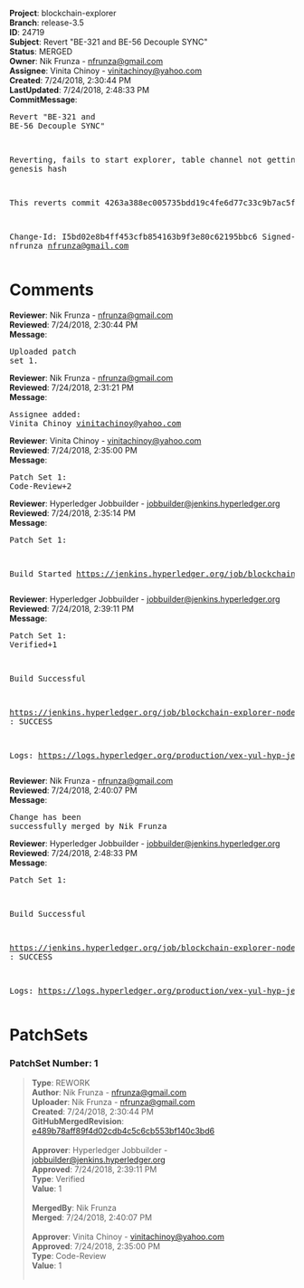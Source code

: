 <strong>Project</strong>: blockchain-explorer<br><strong>Branch</strong>: release-3.5<br><strong>ID</strong>: 24719<br><strong>Subject</strong>: Revert "BE-321 and BE-56 Decouple SYNC"<br><strong>Status</strong>: MERGED<br><strong>Owner</strong>: Nik Frunza - nfrunza@gmail.com<br><strong>Assignee</strong>: Vinita Chinoy - vinitachinoy@yahoo.com<br><strong>Created</strong>: 7/24/2018, 2:30:44 PM<br><strong>LastUpdated</strong>: 7/24/2018, 2:48:33 PM<br><strong>CommitMessage</strong>:<br><pre>Revert "BE-321 and BE-56 Decouple SYNC"

Reverting, fails to start explorer, table channel not getting channel genesis hash

This reverts commit 4263a388ec005735bdd19c4fe6d77c33c9b7ac5f.

Change-Id: I5bd02e8b4ff453cfb854163b9f3e80c62195bbc6
Signed-off-by: nfrunza <nfrunza@gmail.com>
</pre><h1>Comments</h1><strong>Reviewer</strong>: Nik Frunza - nfrunza@gmail.com<br><strong>Reviewed</strong>: 7/24/2018, 2:30:44 PM<br><strong>Message</strong>: <pre>Uploaded patch set 1.</pre><strong>Reviewer</strong>: Nik Frunza - nfrunza@gmail.com<br><strong>Reviewed</strong>: 7/24/2018, 2:31:21 PM<br><strong>Message</strong>: <pre>Assignee added: Vinita Chinoy <vinitachinoy@yahoo.com></pre><strong>Reviewer</strong>: Vinita Chinoy - vinitachinoy@yahoo.com<br><strong>Reviewed</strong>: 7/24/2018, 2:35:00 PM<br><strong>Message</strong>: <pre>Patch Set 1: Code-Review+2</pre><strong>Reviewer</strong>: Hyperledger Jobbuilder - jobbuilder@jenkins.hyperledger.org<br><strong>Reviewed</strong>: 7/24/2018, 2:35:14 PM<br><strong>Message</strong>: <pre>Patch Set 1:

Build Started https://jenkins.hyperledger.org/job/blockchain-explorer-node6-verify-x86_64/334/</pre><strong>Reviewer</strong>: Hyperledger Jobbuilder - jobbuilder@jenkins.hyperledger.org<br><strong>Reviewed</strong>: 7/24/2018, 2:39:11 PM<br><strong>Message</strong>: <pre>Patch Set 1: Verified+1

Build Successful 

https://jenkins.hyperledger.org/job/blockchain-explorer-node6-verify-x86_64/334/ : SUCCESS

Logs: https://logs.hyperledger.org/production/vex-yul-hyp-jenkins-3/blockchain-explorer-node6-verify-x86_64/334</pre><strong>Reviewer</strong>: Nik Frunza - nfrunza@gmail.com<br><strong>Reviewed</strong>: 7/24/2018, 2:40:07 PM<br><strong>Message</strong>: <pre>Change has been successfully merged by Nik Frunza</pre><strong>Reviewer</strong>: Hyperledger Jobbuilder - jobbuilder@jenkins.hyperledger.org<br><strong>Reviewed</strong>: 7/24/2018, 2:48:33 PM<br><strong>Message</strong>: <pre>Patch Set 1:

Build Successful 

https://jenkins.hyperledger.org/job/blockchain-explorer-node6-merge-x86_64/186/ : SUCCESS

Logs: https://logs.hyperledger.org/production/vex-yul-hyp-jenkins-3/blockchain-explorer-node6-merge-x86_64/186</pre><h1>PatchSets</h1><h3>PatchSet Number: 1</h3><blockquote><strong>Type</strong>: REWORK<br><strong>Author</strong>: Nik Frunza - nfrunza@gmail.com<br><strong>Uploader</strong>: Nik Frunza - nfrunza@gmail.com<br><strong>Created</strong>: 7/24/2018, 2:30:44 PM<br><strong>GitHubMergedRevision</strong>: [e489b78aff89f4d02cdb4c5c6cb553bf140c3bd6](https://github.com/hyperledger-gerrit-archive/blockchain-explorer/commit/e489b78aff89f4d02cdb4c5c6cb553bf140c3bd6)<br><br><strong>Approver</strong>: Hyperledger Jobbuilder - jobbuilder@jenkins.hyperledger.org<br><strong>Approved</strong>: 7/24/2018, 2:39:11 PM<br><strong>Type</strong>: Verified<br><strong>Value</strong>: 1<br><br><strong>MergedBy</strong>: Nik Frunza<br><strong>Merged</strong>: 7/24/2018, 2:40:07 PM<br><br><strong>Approver</strong>: Vinita Chinoy - vinitachinoy@yahoo.com<br><strong>Approved</strong>: 7/24/2018, 2:35:00 PM<br><strong>Type</strong>: Code-Review<br><strong>Value</strong>: 1<br><br></blockquote>